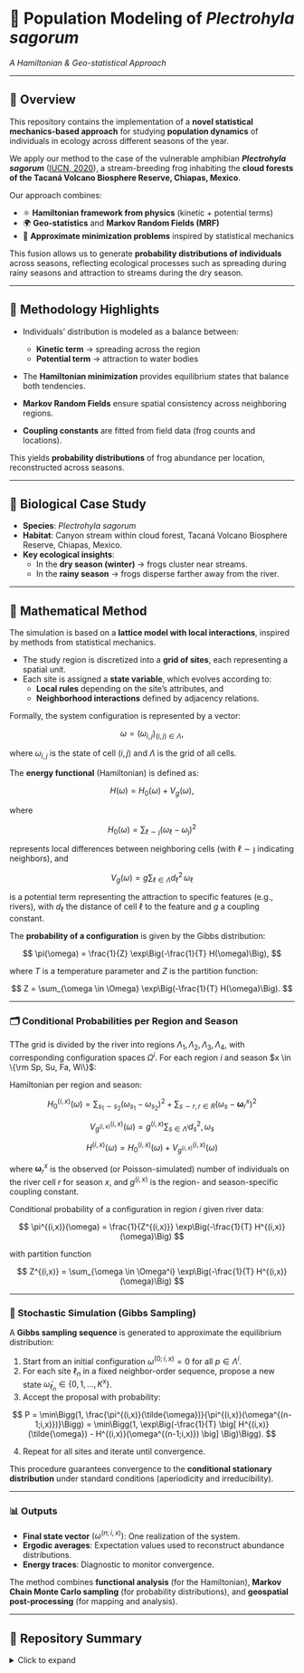 # 🐸 Population Modeling of *Plectrohyla sagorum*  
*A Hamiltonian & Geo-statistical Approach*

---

## 📖 Overview

This repository contains the implementation of a **novel statistical mechanics-based approach** for studying **population dynamics** of individuals in ecology across different seasons of the year.  

We apply our method to the case of the vulnerable amphibian **_Plectrohyla sagorum_** ([IUCN, 2020](https://www.iucnredlist.org/species/55853/54352590)), a stream-breeding frog inhabiting the **cloud forests of the Tacaná Volcano Biosphere Reserve, Chiapas, Mexico**.

Our approach combines:

- ⚛️ **Hamiltonian framework from physics** (kinetic + potential terms)  
- 🌍 **Geo-statistics** and **Markov Random Fields (MRF)**  
- 🧮 **Approximate minimization problems** inspired by statistical mechanics  

This fusion allows us to generate **probability distributions of individuals** across seasons, reflecting ecological processes such as spreading during rainy seasons and attraction to streams during the dry season.  

---

## 🧪 Methodology Highlights

- Individuals’ distribution is modeled as a balance between:
  - **Kinetic term** → spreading across the region  
  - **Potential term** → attraction to water bodies  

- The **Hamiltonian minimization** provides equilibrium states that balance both tendencies.  
- **Markov Random Fields** ensure spatial consistency across neighboring regions.  
- **Coupling constants** are fitted from field data (frog counts and locations).  

This yields **probability distributions** of frog abundance per location, reconstructed across seasons.  

---

## 🐸 Biological Case Study  

- **Species**: *Plectrohyla sagorum*  
- **Habitat**: Canyon stream within cloud forest, Tacaná Volcano Biosphere Reserve, Chiapas, Mexico.  
- **Key ecological insights**:  
  - In the **dry season (winter)** → frogs cluster near streams.  
  - In the **rainy season** → frogs disperse farther away from the river.  



---

## 📐 Mathematical Method

The simulation is based on a **lattice model with local interactions**, inspired by methods from statistical mechanics.

- The study region is discretized into a **grid of sites**, each representing a spatial unit.
- Each site is assigned a **state variable**, which evolves according to:
  - **Local rules** depending on the site’s attributes, and
  - **Neighborhood interactions** defined by adjacency relations.

Formally, the system configuration is represented by a vector:

$$
\omega = (\omega_{i,j})_{(i,j) \in \Lambda},
$$

where $\omega_{i,j}$ is the state of cell $(i,j)$ and $\Lambda$ is the grid of all cells.  

The **energy functional** (Hamiltonian) is defined as:

$$
H(\omega) = H_0(\omega) + V_g(\omega),
$$

where

$$
H_0(\omega) = \sum_{\ell \sim \jmath} (\omega_\ell - \omega_\jmath)^2
$$

represents local differences between neighboring cells (with $\ell \sim \jmath$ indicating neighbors), and

$$
V_g(\omega) = g \sum_{\ell \in \Lambda} d_\ell^2 \, \omega_\ell
$$

is a potential term representing the attraction to specific features (e.g., rivers), with $d_\ell$ the distance of cell $\ell$ to the feature and $g$ a coupling constant.

The **probability of a configuration** is given by the Gibbs distribution:

$$
\pi(\omega) = \frac{1}{Z} \exp\Big(-\frac{1}{T} H(\omega)\Big),
$$

where $T$ is a temperature parameter and $Z$ is the partition function:

$$
Z = \sum_{\omega \in \Omega} \exp\Big(-\frac{1}{T} H(\omega)\Big).
$$

---

### 🗂 Conditional Probabilities per Region and Season

TThe grid is divided by the river into regions $\Lambda_1, \Lambda_2, \Lambda_3, \Lambda_4$, with corresponding configuration spaces $\Omega^i$. For each region $i$ and season $x \in \{\rm Sp, Su, Fa, Wi\}$:

Hamiltonian per region and season:

$$
H_0^{(i,x)}(\omega) = \sum_{s_1 \sim s_2} (\omega_{s_1} - \omega_{s_2})^2 + \sum_{s \sim r,  r \in R} (\omega_s - \boldsymbol{\omega}^x_r)^2
$$

$$
V_{g^{(i,x)}}^{(i,x)}(\omega) = g^{(i,x)} \sum_{s \in \Lambda^i} d_s^2 , \omega_s
$$

$$
H^{(i,x)}(\omega) = H_0^{(i,x)}(\omega) + V_{g^{(i,x)}}^{(i,x)}(\omega)
$$

where $\boldsymbol{\omega}^x_r$ is the observed (or Poisson-simulated) number of individuals on the river cell $r$ for season $x$, and $g^{(i,x)}$ is the region- and season-specific coupling constant.

Conditional probability of a configuration in region $i$ given river data:

$$
\pi^{(i,x)}(\omega) = \frac{1}{Z^{(i,x)}} \exp\Big(-\frac{1}{T} H^{(i,x)}(\omega)\Big)
$$

with partition function

$$
Z^{(i,x)} = \sum_{\omega \in \Omega^i} \exp\Big(-\frac{1}{T} H^{(i,x)}(\omega)\Big)
$$


---

### 🔄 Stochastic Simulation (Gibbs Sampling)

A **Gibbs sampling sequence** is generated to approximate the equilibrium distribution:

1. Start from an initial configuration $\omega^{(0;i,x)} = 0$ for all $p \in \Lambda^i$.
2. For each site $\ell_n$ in a fixed neighbor-order sequence, propose a new state $\tilde{\omega}_{\ell_n} \in \{0,1,\dots,K^x\}$.
3. Accept the proposal with probability:

$$
P = \min\Bigg(1, \frac{\pi^{(i,x)}(\tilde{\omega})}{\pi^{(i,x)}(\omega^{(n-1;i,x)})}\Bigg)
= \min\Bigg(1, \exp\Big(-\frac{1}{T} \big[ H^{(i,x)}(\tilde{\omega}) - H^{(i,x)}(\omega^{(n-1;i,x)}) \big] \Big)\Bigg).
$$

4. Repeat for all sites and iterate until convergence.

This procedure guarantees convergence to the **conditional stationary distribution** under standard conditions (aperiodicity and irreducibility).

---

### 📊 Outputs

- **Final state vector** $(\omega^{(n;i,x)})$: One realization of the system.
- **Ergodic averages**: Expectation values used to reconstruct abundance distributions.
- **Energy traces**: Diagnostic to monitor convergence.

The method combines **functional analysis** (for the Hamiltonian), **Markov Chain Monte Carlo sampling** (for probability distributions), and **geospatial post-processing** (for mapping and analysis).

---

## 📂 Repository Summary

<details>
<summary>Click to expand</summary>

The repository reflects the **seasonal and spatial segmentation** of the study.  

- **Seasons**:  
  - `Season_Fa` → Fall  
  - `Season_Sp` → Spring  
  - `Season_Su` → Summer  
  - `Season_Wi` → Winter  

- **Regions**:  
  Each season is further divided into four subdirectories:  
  `Season_X_Region_1` through `Season_X_Region_4` (where `X` is Fa, Sp, Su, Wi).  
  Each region contains:  
  - A **C source file** (e.g., `Season_Fa_r1E3gs.c`)  
  - A **compiled executable** (e.g., `Season_Fa_r1E3gs`)  
  These implement the Gibbs sampling routines for stochastic predictions.  

- **Parent directory contents**:  
  - `Centroides-Elevacion_QGIS.csv` → Grid coordinates & elevations  
  - `Neighborhood_Structure/` → Adjacency lists defining neighborhood structure  
  - `parameters.csv` → Simulation parameters (population size `K`, coupling constant `g`, system temperature)  
  - `Compile_all_c.sh`, `Execute_all_c.sh` → Shell scripts to compile & run all simulations  

- **Running simulations**:  
  1. Navigate to a specific region (e.g., `Season_Fa_Region_1_Gibbs_Sampling/`).  
  2. Run the binary (e.g., `./Season_Fa_r1E3gs <tag>`).  
     - The `<tag>` is appended to output filenames.  
  3. Simulation outputs:  
     - `*_x` → final state vector  
     - `*_p` → ergodic average (expected value, for heat maps)  
     - `*_e` → energy values (Hamiltonian) per iteration  

- **Post-processing**:  
  - `Join_by_ID.py` → Reconstructs full dataset across all regions into  
    - `Data_Frame_Full_<Season>.csv` (QGIS-ready CSV)  
    - `Grid_Full_<Season>.gpkg` (GeoPackage for direct GIS visualization)  
  - `Run_N_Times.sh` → Batch runs across regions  
  - `Stats.py` → Computes summary statistics from simulation results  

Maintaining the provided folder structure is **essential**, as relative paths in the source code are hardcoded.

</details>

